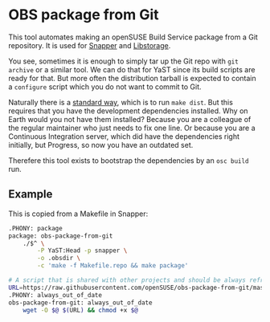 OBS package from Git
====================

This tool automates making an openSUSE Build Service package from a Git
repository. It is used for [Snapper][s] and [Libstorage][l].

[s]: https://github.com/openSUSE/snapper
[l]: https://github.com/openSUSE/libstorage

You see, sometimes it is enough to simply tar up the Git repo with
`git archive` or a similar tool. We can do that for YaST since its build
scripts are ready for that. But more often the distribution tarball is
expected to contain a `configure` script which you do not want to commit to
Git.

Naturally there is a [standard way][std], which is to run `make dist`.
But this requires that you have the development dependencies installed.
Why on Earth would you not have them installed? Because you are a colleague of
the regular maintainer who just needs to fix one line. Or because you are a
Continuous Integration server, which did have the dependencies right
initially, but Progress, so now you have an outdated set.

[std]: https://www.gnu.org/prep/standards/html_node/Standard-Targets.html

Therefere this tool exists to bootstrap the dependencies by an `osc build`
run.

Example
-------

This is copied from a Makefile in Snapper:

```sh
.PHONY: package
package: obs-package-from-git
	./$^ \
		-P YaST:Head -p snapper \
		-o .obsdir \
		-c 'make -f Makefile.repo && make package'

# A script that is shared with other projects and should be always refreshed
URL=https://raw.githubusercontent.com/openSUSE/obs-package-from-git/master/obs-package-from-git
.PHONY: always_out_of_date
obs-package-from-git: always_out_of_date
	wget -O $@ $(URL) && chmod +x $@
```

